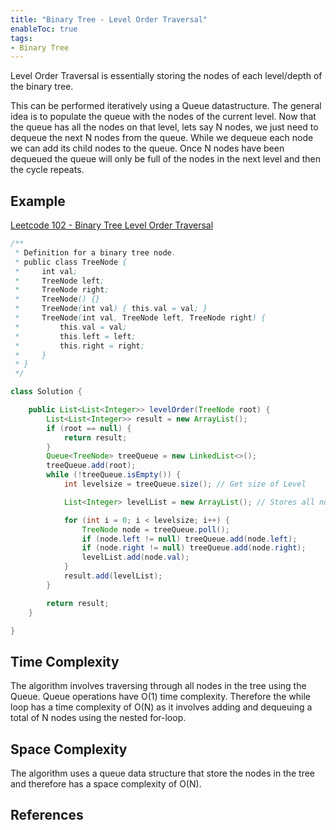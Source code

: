 ```yaml
---
title: "Binary Tree - Level Order Traversal"
enableToc: true
tags:
- Binary Tree
---
```


Level Order Traversal is essentially storing the nodes of each level/depth of the binary tree.

This can be performed iteratively using a Queue datastructure.
The general idea is to populate the queue with the nodes of the current level.
Now that the queue has all the nodes on that level, lets say N nodes, we just need to dequeue the next N nodes from the queue.
While we dequeue each node we can add its child nodes to the queue.
Once N nodes have been dequeued the queue will only be full of the nodes in the next level and then the cycle repeats. 
 

## Example
[Leetcode 102 - Binary Tree Level Order Traversal](https://leetcode.com/problems/binary-tree-level-order-traversal/)
```java {title="Leetcode 102"}
/**
 * Definition for a binary tree node.
 * public class TreeNode {
 *     int val;
 *     TreeNode left;
 *     TreeNode right;
 *     TreeNode() {}
 *     TreeNode(int val) { this.val = val; }
 *     TreeNode(int val, TreeNode left, TreeNode right) {
 *         this.val = val;
 *         this.left = left;
 *         this.right = right;
 *     }
 * }
 */

class Solution {

    public List<List<Integer>> levelOrder(TreeNode root) {
        List<List<Integer>> result = new ArrayList();
        if (root == null) {
            return result;
        }
        Queue<TreeNode> treeQueue = new LinkedList<>();
        treeQueue.add(root);
        while (!treeQueue.isEmpty()) {
            int levelsize = treeQueue.size(); // Get size of Level

            List<Integer> levelList = new ArrayList(); // Stores all nodes on cur Level

            for (int i = 0; i < levelsize; i++) {
                TreeNode node = treeQueue.poll();
                if (node.left != null) treeQueue.add(node.left);
                if (node.right != null) treeQueue.add(node.right);
                levelList.add(node.val);
            }
            result.add(levelList);
        }

        return result;
    }

}
```

## Time Complexity
The algorithm involves traversing through all nodes in the tree using the Queue. 
Queue operations have O(1) time complexity. Therefore the while loop has a time complexity of O(N) as it involves adding and dequeuing a total of N nodes using the nested for-loop. 

## Space Complexity
The algorithm uses a queue data structure that store the nodes in the tree and therefore has a space complexity of O(N).


## References